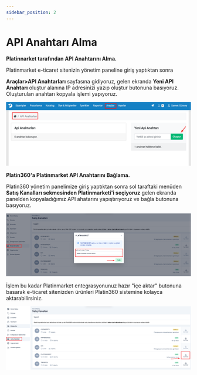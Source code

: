 ```yaml
---
sidebar_position: 2
---
```


# API Anahtarı Alma

**Platinnarket tarafından API Anahtarını Alma.**

Platinmarket e-ticaret sitenizin yönetim paneline giriş yaptıktan sonra

**Araçlar>API Anahtarları** sayfasına gidiyoruz, gelen ekranda  **Yeni API Anahtarı** oluştur alanına IP adresinizi yazıp oluştur butonuna basıyoruz. Oluşturulan anahtarı kopyala işlemi yapıyoruz.


![API Anahtarı ](/img/key-set.png "API Anahtarı")


**Platin360'a Platinmarket API Anahtarını Bağlama.**


Platin360 yönetim panelimize giriş yaptıktan sonra sol taraftaki menüden **Satış Kanalları sekmesinden Platinmarketi'i seçiyoruz** gelen ekranda panelden kopyaladığımız API ahatarını yapıştırıyoruz ve bağla butonuna basıyoruz.

![Token Bağla ](/img/token-set.png "Token Bağla")

İşlem bu kadar Platinmarket entegrasyonunuz hazır "içe aktar" butonuna basarak e-ticaret sitenizden ürünleri
Platin360 sistemine kolayca aktarabilirsiniz.


![Ürün içe aktar ](/img/ice-aktar.png "Ürün içe aktar")
